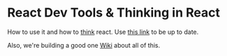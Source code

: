# React Dev Tools & Thinking in React

How to use it and how to [think](https://facebook.github.io/react/docs/thinking-in-react.html) react. Use [this link](https://facebook.github.io/react/blog/2014/01/02/react-chrome-developer-tools.html) to be up to date.

Also, we're building a good one [Wiki](https://github.com/nncl/react-dev-tools/wiki) about all of this.
